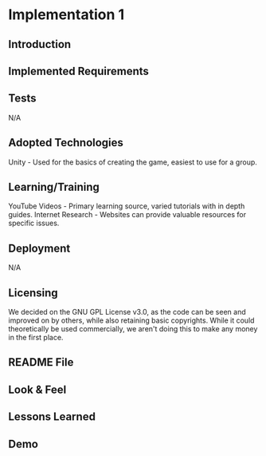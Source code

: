 # Implementation 1

## Introduction

## Implemented Requirements

## Tests
N/A

## Adopted Technologies
Unity - Used for the basics of creating the game, easiest to use for a group.

## Learning/Training
YouTube Videos - Primary learning source, varied tutorials with in depth guides.
Internet Research - Websites can provide valuable resources for specific issues.

## Deployment
N/A

## Licensing
We decided on the GNU GPL License v3.0, as the code can be seen and improved on by others, while also retaining basic copyrights. While it could theoretically be used commercially, we aren't doing this to make any money in the first place. 

## README File


## Look & Feel


## Lessons Learned


## Demo

